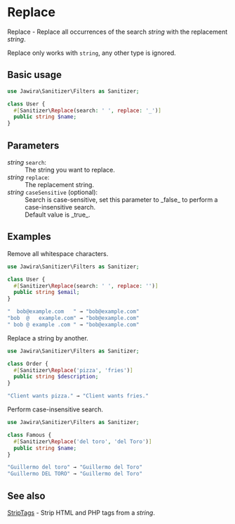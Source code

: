 # Replace

Replace - Replace all occurrences of the search _string_ with the replacement
_string_.

Replace only works with `string`, any other type is ignored.

## Basic usage

```php
use Jawira\Sanitizer\Filters as Sanitizer;

class User {
  #[Sanitizer\Replace(search: ' ', replace: '_')]
  public string $name;
}
```

## Parameters

<dl>
<dt><em>string</em> <code>search</code>:</dt>
<dd>The string you want to replace. </dd>
<dt><em>string</em> <code>replace</code>:</dt>
<dd>The replacement string.</dd>
<dt><em>string</em> <code>caseSensitive</code> (optional):</dt>
<dd>
Search is case-sensitive, set this parameter to _false_ to perform a case-insensitive search.<br>
Default value is _true_.
</dd>
</dl>

## Examples

Remove all whitespace characters.

```php
use Jawira\Sanitizer\Filters as Sanitizer;

class User {
  #[Sanitizer\Replace(search: ' ', replace: '')]
  public string $email;
}
```

```php
"  bob@example.com   " → "bob@example.com"
"bob  @   example.com" → "bob@example.com"
" bob @ example .com " → "bob@example.com"
```

Replace a string by another.

```php
use Jawira\Sanitizer\Filters as Sanitizer;

class Order {
  #[Sanitizer\Replace('pizza', 'fries')]
  public string $description;
}
```

```php
"Client wants pizza." → "Client wants fries."
```

Perform case-insensitive search.

```php
use Jawira\Sanitizer\Filters as Sanitizer;

class Famous {
  #[Sanitizer\Replace('del toro', 'del Toro')]
  public string $name;
}
```

```php
"Guillermo del toro" → "Guillermo del Toro"
"Guillermo DEL TORO" → "Guillermo del Toro"
```

## See also

[StripTags](StripTags.md) - Strip HTML and PHP tags from a _string_.
